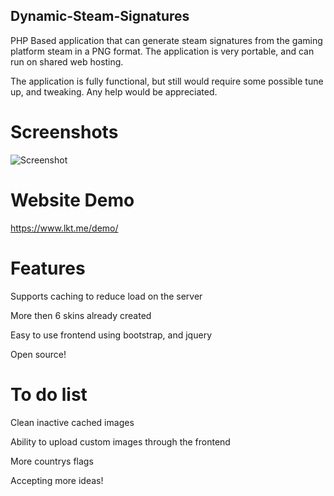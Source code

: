 ## Dynamic-Steam-Signatures

PHP Based application that can generate steam signatures from the gaming platform steam in a PNG format. The application is very portable, and can run on shared web hosting.

The application is fully functional, but still would require some possible tune up, and tweaking. Any help would be appreciated.

# Screenshots
![Screenshot](http://i.imgur.com/h5cPsb9.png)

# Website Demo
https://www.lkt.me/demo/

# Features
Supports caching to reduce load on the server

More then 6 skins already created

Easy to use frontend using bootstrap, and jquery

Open source!

# To do list
Clean inactive cached images

Ability to upload custom images through the frontend

More countrys flags

Accepting more ideas!
